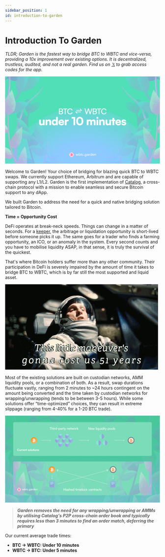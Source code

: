 ```yaml
---
sidebar_position: 1
id: introduction-to-garden
---
```


# Introduction To Garden

*TLDR; Garden is the fastest way to bridge BTC to WBTC and vice-versa, providing a 10x improvement over existing options. It is decentralized, trustless, audited, and not a real garden. Find us on [𝕏](https://twitter.com/wbtcgarden?ref=wbtc-garden.ghost.io) to grab access codes for the app.*

![swap image](./images/swap.png)

Welcome to Garden! Your choice of bridging for blazing quick BTC to WBTC swaps. We currently support Ethereum, Arbitrum and are capable of supporting any L1/L2. Garden is the first implementation of [Catalog](http://catalog.fi), a cross-chain protocol with a mission to enable seamless and secure Bitcoin support to any dApp.

We built Garden to address the need for a quick and native bridging solution tailored to Bitcoin.

**Time = Opportunity Cost**

DeFi operates at break-neck speeds. Things can change in a matter of seconds. For a [keeper](https://rzurrer.medium.com/keepers-workers-that-maintain-blockchain-networks-a40182615b66), the arbitrage or liquidation opportunity is short-lived before someone picks it up. The same goes for a trader who finds a farming opportunity, an ICO, or an anomaly in the system. Every second counts and you have to mobilise liquidity ASAP, in that sense, it is truly the survival of the quickest.

That's where Bitcoin holders suffer more than any other community. Their participation in DeFi is severely impaired by the amount of time it takes to bridge BTC to WBTC, which is by far still the most supported and liquid asset.

![interstellar image](./images/interstellar.png)

Most of the existing solutions are built on custodian networks, AMM liquidity pools, or a combination of both. As a result, swap durations fluctuate vastly, ranging from 2 minutes to ~24 hours contingent on the amount being converted and the time taken by custodian networks for wrapping/unwrapping (tends to be between 3-5 hours). While some solutions offer “time-optimized” choices, they can result in extreme slippage (ranging from 4-40% for a 1-20 BTC trade).

![architecture image](./images/arch.png)

> ***Garden removes the need for any wrapping/unwrapping or AMMs by utilising Catalog's P2P cross-chain order book and typically requires less than 3 minutes to find an order match, deferring the primary***

Our current average trade times:

- **BTC → WBTC: Under 10 minutes**
- **WBTC → BTC: Under 5 minutes**
<!-- https://garden.finance/blogs/market-making-and-staking/

https://garden.finance/blogs/wbtc-garden-introducing-seed/ -->
